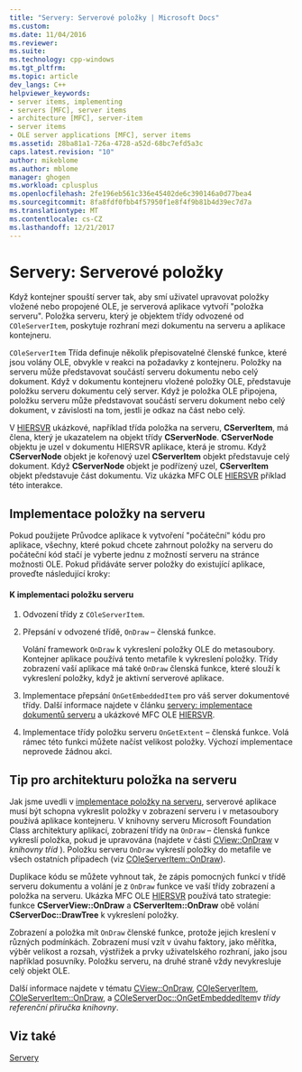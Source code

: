 ```yaml
---
title: "Servery: Serverové položky | Microsoft Docs"
ms.custom: 
ms.date: 11/04/2016
ms.reviewer: 
ms.suite: 
ms.technology: cpp-windows
ms.tgt_pltfrm: 
ms.topic: article
dev_langs: C++
helpviewer_keywords:
- server items, implementing
- servers [MFC], server items
- architecture [MFC], server-item
- server items
- OLE server applications [MFC], server items
ms.assetid: 28ba81a1-726a-4728-a52d-68bc7efd5a3c
caps.latest.revision: "10"
author: mikeblome
ms.author: mblome
manager: ghogen
ms.workload: cplusplus
ms.openlocfilehash: 2fe196eb561c336e45402de6c390146a0d77bea4
ms.sourcegitcommit: 8fa8fdf0fbb4f57950f1e8f4f9b81b4d39ec7d7a
ms.translationtype: MT
ms.contentlocale: cs-CZ
ms.lasthandoff: 12/21/2017
---
```

# <a name="servers-server-items"></a>Servery: Serverové položky
Když kontejner spouští server tak, aby smí uživatel upravovat položky vložené nebo propojené OLE, je serverová aplikace vytvoří "položka serveru". Položka serveru, který je objektem třídy odvozené od `COleServerItem`, poskytuje rozhraní mezi dokumentu na serveru a aplikace kontejneru.  
  
 `COleServerItem` Třída definuje několik přepisovatelné členské funkce, které jsou volány OLE, obvykle v reakci na požadavky z kontejneru. Položky na serveru může představovat součástí serveru dokumentu nebo celý dokument. Když v dokumentu kontejneru vložené položky OLE, představuje položku serveru dokumentu celý server. Když je položka OLE připojena, položku serveru může představovat součástí serveru dokument nebo celý dokument, v závislosti na tom, jestli je odkaz na část nebo celý.  
  
 V [HIERSVR](../visual-cpp-samples.md) ukázkové, například třída položka na serveru, **CServerItem**, má člena, který je ukazatelem na objekt třídy **CServerNode**. **CServerNode** objektu je uzel v dokumentu HIERSVR aplikace, která je stromu. Když **CServerNode** objekt je kořenový uzel **CServerItem** objekt představuje celý dokument. Když **CServerNode** objekt je podřízený uzel, **CServerItem** objekt představuje část dokumentu. Viz ukázka MFC OLE [HIERSVR](../visual-cpp-samples.md) příklad této interakce.  
  
##  <a name="_core_implementing_server_items"></a>Implementace položky na serveru  
 Pokud použijete Průvodce aplikace k vytvoření "počáteční" kódu pro aplikace, všechny, které pokud chcete zahrnout položky na serveru do počáteční kód stačí je vyberte jednu z možností serveru na stránce možnosti OLE. Pokud přidáváte server položky do existující aplikace, proveďte následující kroky:  
  
#### <a name="to-implement-a-server-item"></a>K implementaci položku serveru  
  
1.  Odvození třídy z `COleServerItem`.  
  
2.  Přepsání v odvozené třídě, `OnDraw` – členská funkce.  
  
     Volání framework `OnDraw` k vykreslení položky OLE do metasoubory. Kontejner aplikace používá tento metafile k vykreslení položky. Třídy zobrazení vaší aplikace má také `OnDraw` členská funkce, které slouží k vykreslení položky, když je aktivní serverové aplikace.  
  
3.  Implementace přepsání `OnGetEmbeddedItem` pro váš server dokumentové třídy. Další informace najdete v článku [servery: implementace dokumentů serveru](../mfc/servers-implementing-server-documents.md) a ukázkové MFC OLE [HIERSVR](../visual-cpp-samples.md).  
  
4.  Implementace třídy položku serveru `OnGetExtent` – členská funkce. Volá rámec této funkci můžete načíst velikost položky. Výchozí implementace neprovede žádnou akci.  
  
##  <a name="_core_a_tip_for_server.2d.item_architecture"></a>Tip pro architekturu položka na serveru  
 Jak jsme uvedli v [implementace položky na serveru](#_core_implementing_server_items), serverové aplikace musí být schopna vykreslit položky v zobrazení serveru i v metasoubory používá aplikace kontejneru. V knihovny serveru Microsoft Foundation Class architektury aplikací, zobrazení třídy na `OnDraw` – členská funkce vykreslí položka, pokud je upravována (najdete v části [CView::OnDraw](../mfc/reference/cview-class.md#ondraw) v *knihovny tříd* ). Položku serveru `OnDraw` vykreslí položky do metafile ve všech ostatních případech (viz [COleServerItem::OnDraw](../mfc/reference/coleserveritem-class.md#ondraw)).  
  
 Duplikace kódu se můžete vyhnout tak, že zápis pomocných funkcí v třídě serveru dokumentu a volání je z `OnDraw` funkce ve vaší třídy zobrazení a položka na serveru. Ukázka MFC OLE [HIERSVR](../visual-cpp-samples.md) používá tato strategie: funkce **CServerView::OnDraw** a **CServerItem::OnDraw** obě volání **CServerDoc::DrawTree**  k vykreslení položky.  
  
 Zobrazení a položka mít `OnDraw` členské funkce, protože jejich kreslení v různých podmínkách. Zobrazení musí vzít v úvahu faktory, jako měřítka, výběr velikost a rozsah, výstřižek a prvky uživatelského rozhraní, jako jsou například posuvníky. Položku serveru, na druhé straně vždy nevykresluje celý objekt OLE.  
  
 Další informace najdete v tématu [CView::OnDraw](../mfc/reference/cview-class.md#ondraw), [COleServerItem](../mfc/reference/coleserveritem-class.md), [COleServerItem::OnDraw](../mfc/reference/coleserveritem-class.md#ondraw), a [COleServerDoc::OnGetEmbeddedItem](../mfc/reference/coleserverdoc-class.md#ongetembeddeditem)v *třídy referenční příručka knihovny*.  
  
## <a name="see-also"></a>Viz také  
 [Servery](../mfc/servers.md)

